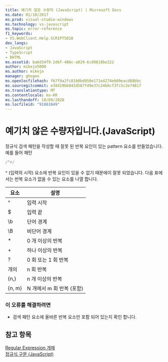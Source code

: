 ```yaml
---
title: 예기치 않은 수량자 (JavaScript) | Microsoft Docs
ms.date: 01/18/2017
ms.prod: visual-studio-windows
ms.technology: vs-javascript
ms.topic: error-reference
f1_keywords:
- VS.WebClient.Help.SCRIPT5018
dev_langs:
- JavaScript
- TypeScript
- DHTML
ms.assetid: ba6d34f9-2d6f-486c-a929-6cd9818be322
author: mikejo5000
ms.author: mikejo
manager: ghogen
ms.openlocfilehash: f67f9a2fc81b0bd950e171e4274eb09eacd88bbc
ms.sourcegitcommit: e38419bb842d587fd9e37c24b6cf3fc5c2e74817
ms.translationtype: MT
ms.contentlocale: ko-KR
ms.lasthandoff: 10/09/2020
ms.locfileid: "91861849"
---
```

# <a name="unexpected-quantifier-javascript"></a>예기치 않은 수량자입니다.(JavaScript)
정규식 검색 패턴을 작성할 때 잘못 된 반복 요인이 있는 pattern 요소를 만들었습니다. 예를 들어 패턴  
  
```js
/^+/  
```  
  
 ^ (입력의 시작) 요소에 반복 요인이 있을 수 없기 때문에이 잘못 되었습니다. 다음 표에서는 반복 요소가 없을 수 있는 요소를 나열 합니다.  
  
|요소|설명|  
|-------------|-----------------|  
|^|입력 시작|  
|$|입력 끝|  
|\b|단어 경계|  
|\B|비단어 경계|  
|*|0 개 이상의 반복|  
|+|하나 이상의 반복|  
|?|0 회 또는 1 회 반복|  
|개의|n 회 반복|  
|{n,}|n 개 이상의 반복|  
|{n, m}|N 개에서 m 회 반복 (포함)|  
  
### <a name="to-correct-this-error"></a>이 오류를 해결하려면  
  
- 검색 패턴 요소에 올바른 반복 요소만 포함 되어 있는지 확인 합니다.  
  
## <a name="see-also"></a>참고 항목  
 [Regular Expression 개체](https://developer.mozilla.org/docs/Web/JavaScript/Reference/Global_Objects/RegExp)   
 [정규식 구문 (JavaScript)](/previous-versions/1400241x(v=vs.100))